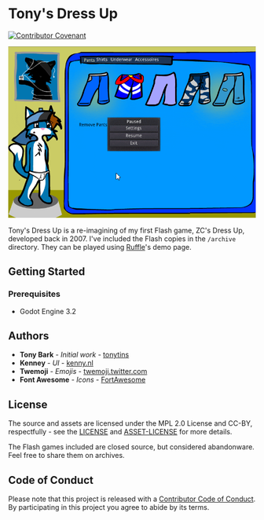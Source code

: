 
# Tony's Dress Up

[![Contributor Covenant](https://img.shields.io/badge/Contributor%20Covenant-v2.0%20adopted-ff69b4.svg)](CODE_OF_CONDUCT.md)

![](screenshot.gif)

​Tony's Dress Up is a re-imagining of my first Flash game, ZC's Dress Up, developed back in 2007. I've included the Flash copies in the ``/archive`` directory. They can be played using [Ruffle](https://ruffle.rs/)'s demo page.
​

## Getting Started

### Prerequisites

- Godot Engine 3.2

## Authors

* **Tony Bark** - *Initial work* - [tonytins](https://github.com/tonytins)
* **Kenney** - *UI* - [kenny.nl](https://www.kenney.nl/)
* **Twemoji** - *Emojis* - [twemoji.twitter.com](https://twemoji.twitter.com/)
*  **Font Awesome** - *Icons* - [FortAwesome](https://github.com/FortAwesome)
    ​
  
## License

The source and assets are licensed under the MPL 2.0 License and CC-BY, respectfully - see the [LICENSE](LICENSE) and [ASSET-LICENSE](ASSET-LICENSE) for more details.

The Flash games included are closed source, but considered abandonware. Feel free to share them on archives.

## Code of Conduct

Please note that this project is released with a [Contributor Code of Conduct](CODE_OF_CONDUCT.md). By participating in this project you agree to abide by its terms.